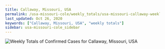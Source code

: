 ```yaml
---
title: Callaway, Missouri, USA
permalink: /usa-missouri-cole/weekly_totals/usa-missouri-callaway-weekly_totals.html
last_updated: Oct 26, 2020
keywords: ["Callaway, Missouri, USA", "weekly totals"]
sidebar: usa-missouri-cole_sidebar
---
```


![Weekly Totals of Confirmed Cases for Callaway, Missouri, USA](/covid_tracker/images/graphs/usa-missouri-callaway-weekly_totals_graph.png)
